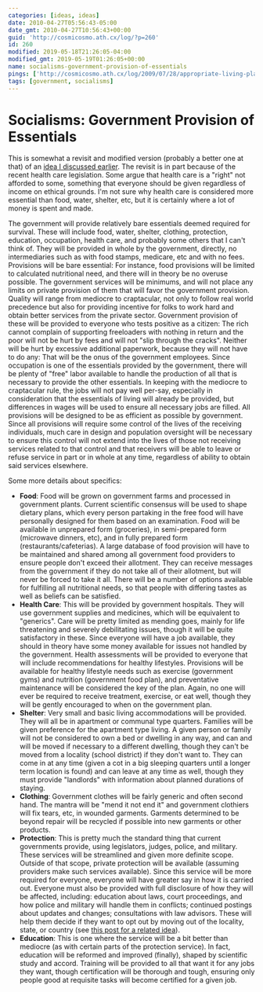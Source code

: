 ```yaml
---
categories: [ideas, ideas]
date: 2010-04-27T05:56:43-05:00
date_gmt: 2010-04-27T10:56:43+00:00
guid: 'http://cosmicosmo.ath.cx/log/?p=260'
id: 260
modified: 2019-05-18T21:26:05-04:00
modified_gmt: 2019-05-19T01:26:05+00:00
name: socialisms-government-provision-of-essentials
pings: ['http://cosmicosmo.ath.cx/log/2009/07/28/appropriate-living-place-service/']
tags: [government, socialisms]
---
```


Socialisms: Government Provision of Essentials
==============================================

This is somewhat a revisit and modified version (probably a better one at that) of an [idea I discussed earlier](/content/blog/2004/10/24/socialismwelfare.md).  The revisit is in part because of the recent  health care legislation.  Some argue that health care is a "right" not afforded to some, something that everyone should be given regardless of income on ethical grounds.  I'm not sure why health care is considered more essential than food, water, shelter, etc, but it is certainly where a lot of money is spent and made.

The government will provide relatively bare essentials deemed required for survival.  These will include food, water, shelter, clothing, protection, education, occupation, health care, and probably some others that I can't think of.  They will be provided in whole by the government, directly, no intermediaries such as with food stamps, medicare, etc and with no fees.  Provisions will be bare essential:  For instance, food provisions will be limited to calculated nutritional need, and there will in theory be no overuse possible.  The government services will be minimums, and will not place any limits on private provision of them that will favor the government provision.  Quality will range from mediocre to craptacular, not only to follow real world precedence but also for providing incentive for folks to work hard and obtain better services from the private sector. <!--more  Continue reading about a possibility for government provision of essentials &raquo; --> Government provision of these will be provided to everyone who tests positive as a citizen:  The rich cannot complain of supporting freeloaders with nothing in return and the poor will not be hurt by fees and will not "slip through the cracks".  Neither will be hurt by excessive additional paperwork, because they will not have to do any:  That will be the onus of the government employees.  Since occupation is one of the essentials provided by the government, there will be plenty of "free" labor available to handle the production of all that is necessary to provide the other essentials.  In keeping with the mediocre to craptacular rule, the jobs will not pay well per-say, especially in consideration that the essentials of living will already be provided, but differences in wages will be used to ensure all necessary jobs are filled.  All provisions will be designed to be as efficient as possible by government.  Since all provisions will require some control of the lives of the receiving individuals, much care in design and population oversight will be necessary to ensure this control will not extend into the lives of those not receiving services related to that control and that receivers will be able to leave or refuse service in part or in whole at any time, regardless of ability to obtain said services elsewhere.

Some more details about specifics:

- **Food**:  Food will be grown on government farms and processed in government plants.  Current scientific consensus will be used to shape dietary plans, which every person partaking in the free food will have personally designed for them based on an examination.  Food will be available in unprepared form (groceries), in semi-prepared form (microwave dinners, etc), and in fully prepared form (restaurants/cafeterias).  A large database of food provision will have to be maintained and shared among all government food providers to ensure people don't exceed their allotment.  They can receive messages from the government if they do not take all of their allotment, but will never be forced to take it all.  There will be a number of options available for fulfilling all nutritional needs, so that people with differing tastes as well as beliefs can be satisfied.
- **Health Care**:  This will be provided by government hospitals.  They will use government supplies and medicines, which will be equivalent to "generics".  Care will be pretty limited as mending goes, mainly for life threatening and severely debilitating issues, though it will be quite satisfactory in these.  Since everyone will have a job available, they should in theory have some money available for issues not handled by the government.  Health assessments will be provided to everyone that will include recommendations for healthy lifestyles.  Provisions will be available for healthy lifestyle needs such as exercise (government gyms) and nutrition (government food plan), and preventative maintenance will be considered the key of the plan.  Again, no one will ever be required to receive treatment, exercise, or eat well, though they will be gently  encouraged to when on the government plan.
- **Shelter**: Very small and basic living accommodations will be provided.  They will all be in apartment or communal type quarters.  Families will be given preference for the apartment type living.  A given person or family will not be considered to own a bed or dwelling in any way, and can and will be moved if necessary to a different dwelling, though they can't be moved from a  locality (school district) if they don't want to.  They can come in at any time (given a cot in a big sleeping quarters until a longer term location is found) and can leave at any time as well, though they must provide "landlords" with information about planned durations of staying.
- **Clothing**: Government clothes will be fairly generic and often second hand.  The mantra will be "mend it not end it" and government clothiers will fix tears, etc, in wounded garments.  Garments determined to be beyond repair will be recycled if possible into new garments or other products.
- **Protection**: This is pretty much the standard thing that current governments provide, using legislators, judges, police, and military.  These services will be streamlined and given more definite scope.  Outside of that scope, private protection will be available (assuming providers make such services available).  Since this service will be more required for everyone, everyone will have greater say in how it is carried out.  Everyone must also be provided with full disclosure of how they will be affected, including:  education about laws, court proceedings, and how police and military will handle them in conflicts; continued postings about updates and changes; consultations with law advisors.  These will help them decide if they want to opt out by moving out of the locality, state, or country (see [this post for a related idea](/content/blog/2009/07/28/appropriate-living-place-service.md)).
- **Education**: This is one where the service will be a bit better than mediocre (as with certain parts of the protection service).  In fact, education will be reformed and improved (finally), shaped by scientific study and accord.  Training will be provided to all that want it for any jobs they want, though certification will be thorough and tough, ensuring only people good at requisite tasks will become certified for a given job.
